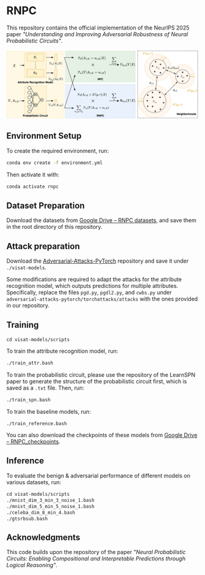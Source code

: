 # RNPC

This repository contains the official implementation of the NeurIPS 2025 paper *"Understanding and Improving Adversarial Robustness of Neural Probabilistic Circuits"*.

![robust_circuit_framework](./figures/robust_circuit_framework.png)

## Environment Setup

To create the required environment, run:

```bash
conda env create -f environment.yml
```

Then activate it with:

```bash
conda activate rnpc
```

## Dataset Preparation

Download the datasets from [Google Drive – RNPC datasets](https://drive.google.com/drive/folders/1pYwPLDyUYJrGMI89ryHRDTTxff50sHAr?usp=sharing), and save them in the root directory of this repository.

## Attack preparation

Download the [Adversarial-Attacks-PyTorch](https://github.com/Harry24k/adversarial-attacks-pytorch) repository and save it under `./visat-models`. 

Some modifications are required to adapt the attacks for the attribute recognition model, which outputs predictions for multiple attributes. Specifically, replace the files `pgd.py`, `pgdl2.py`, and `cwbs.py`  under `adversarial-attacks-pytorch/torchattacks/attacks` with the ones provided in our repository.

## Training

```
cd visat-models/scripts
```

To train the attribute recognition model, run:

```bash
./train_attr.bash
```

To train the probabilistic circuit, please use the repository of the LearnSPN paper to generate the structure of the probabilistic circuit first, which is saved as a `.txt` file. Then, run:

```bash
./train_spn.bash
```

To train the baseline models, run:

```
./train_reference.bash
```

You can also download the checkpoints of these models from [Google Drive – RNPC_checkpoints](https://drive.google.com/drive/folders/1P-ORACRwH_MLw0dVAWx75BXwdE6-_hE0?usp=sharing).

## Inference

To evaluate the benign & adversarial performance of different models on various datasets, run:

``` 
cd visat-models/scripts
./mnist_dim_3_min_3_noise_1.bash
./mnist_dim_5_min_5_noise_1.bash
./celeba_dim_8_min_4.bash
./gtsrbsub.bash
```

## Acknowledgments

This code builds upon the repository of the paper *"Neural Probabilistic Circuits: Enabling Compositional and Interpretable Predictions through Logical Reasoning"*.
